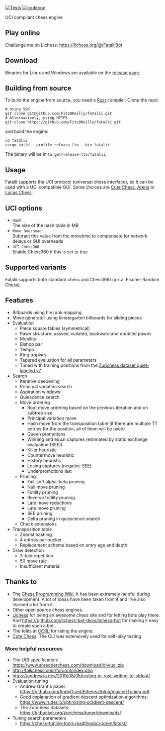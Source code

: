 [![Tests](https://github.com/FitzOReilly/fatalii/actions/workflows/tests.yml/badge.svg)](https://github.com/FitzOReilly/fatalii/actions/workflows/tests.yml)
[![codecov](https://codecov.io/gh/FitzOReilly/fatalii/branch/main/graph/badge.svg?token=KJNHD6Z7ZM)](https://codecov.io/gh/FitzOReilly/fatalii)

UCI compliant chess engine

## Play online
Challenge me on Lichess: https://lichess.org/@/FataliiBot

## Download
Binaries for Linux and Windows are available on the
[release page](https://github.com/FitzOReilly/fatalii/releases).

## Building from source
To build the engine from source, you need a [Rust](https://www.rust-lang.org/)
compiler. Clone the repo:
```
# Using SSH
git clone git@github.com:FitzOReilly/fatalii.git
# Alternatively, using HTTPS
git clone https://github.com/FitzOReilly/fatalii.git
```
and build the engine:
```
cd fatalii
cargo build --profile release-lto --bin fatalii
```
The binary will be in `target/release-lto/fatalii`.

## Usage
Fatalii supports the UCI protocol (universal chess interface), so it can be used
with a UCI compatible GUI. Some choices are
[Cute Chess](https://cutechess.com/), [Arena](http://www.playwitharena.de/) or
[Lucas Chess](https://lucaschess.pythonanywhere.com/).


## UCI options
- `Hash` \
  The size of the hash table in MB
- `Move Overhead` \
  Subtract this value from the movetime to compensate for network delays or GUI overheads
- `UCI_Chess960` \
  Enable Chess960 if this is set to true

## Supported variants
Fatalii supports both standard chess and Chess960 (a.k.a. Fischer Random Chess).

## Features
- Bitboards using file rank mapping
- Move generator using kindergarten bitboards for sliding pieces
- Evaluation
  - Piece square tables (symmetrical)
  - Pawn structure: passed, isolated, backward and doubled pawns
  - Mobility
  - Bishop pair
  - Tempo
  - King tropism
  - Tapered evaluation for all parameters
  - Tuned with training positions from the
    [Zurichess dataset quiet-labeled.v7](https://bitbucket.org/zurichess/tuner/downloads/quiet-labeled.v7.epd.gz)
- Search
  - Iterative deepening
  - Principal variation search
  - Aspiration windows
  - Quiescence search
  - Move ordering
    - Root move ordering based on the previous iteration and on subtree size
    - Principal variation move
    - Hash move from the transposition table (if there are multiple TT entries
      for the position, all of them will be used)
    - Queen promotions
    - Winning and equal captures (estimated by static exchange evaluation (SEE))
    - Killer heuristic
    - Countermove heuristic
    - History heuristic
    - Losing captures (negative SEE)
    - Underpromotions last
  - Pruning
    - Fail-soft alpha-beta pruning
    - Null move pruning
    - Futility pruning
    - Reverse futility pruning
    - Late move reductions
    - Late move pruning
    - SEE pruning
    - Delta pruning in quiescence search
  - Check extensions
- Transposition table
  - Zobrist hashing
  - 4 entries per bucket
  - Replacement scheme based on entry age and depth
- Draw detection
  - 3-fold repetition
  - 50 move rule
  - Insufficient material

## Thanks to
- The [Chess Programming Wiki](https://www.chessprogramming.org). It has been
  extremely helpful during development. A lot of ideas have been taken from it
  and I've also learned a lot from it.
- Other open source chess engines.
- [Lichess](https://lichess.org/) for being an awesome chess site and for
  letting bots play there. And https://github.com/lichess-bot-devs/lichess-bot
  for making it easy to create such a bot.
- The folks at [CCRL](https://www.computerchess.org.uk/ccrl/404/) for rating the engine.
- [Cute Chess](https://cutechess.com/). The CLI was extensively used for
  self-play testing.

### More helpful resources
- The UCI specification: https://www.shredderchess.com/download/div/uci.zip
- http://talkchess.com/forum3/index.php
- https://andrewra.dev/2019/08/05/testing-in-rust-writing-to-stdout/
- Evaluation tuning
  - Andrew Grant's paper:
    https://github.com/AndyGrant/Ethereal/blob/master/Tuning.pdf
  - Good explanation of gradient descent optimization algorithms:
    https://www.ruder.io/optimizing-gradient-descent/
  - The Zurichess datasets: https://bitbucket.org/zurichess/tuner/downloads/
- Tuning search parameters
  - https://chess-tuning-tools.readthedocs.io/en/latest/
